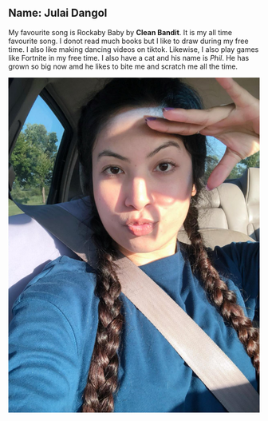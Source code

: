 ## Name: Julai Dangol
My favourite song is Rockaby Baby by **Clean Bandit**. It is my all time favourite song. I donot read much books but I like to draw during my free time. I also like making dancing videos on tiktok. Likewise, I also play games like Fortnite in my free time. I also have a cat and his name is *Phil*. He has grown so big now amd he likes to bite me and scratch me all the time.

![Julai Photo](./Julaijj.jpg)
